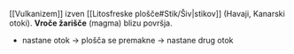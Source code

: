 [[Vulkanizem]] izven [[Litosfreske plošče#Stik/Šiv|stikov]] (Havaji, Kanarski otoki). **Vroče žarišče** (magma) blizu površja.
- nastane otok $\rightarrow$ plošča se premakne $\rightarrow$ nastane drug otok
